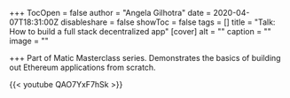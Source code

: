 +++
TocOpen = false
author = "Angela Gilhotra"
date = 2020-04-07T18:31:00Z
disableshare = false
showToc = false
tags = []
title = "Talk: How to build a full stack decentralized app"
[cover]
alt = ""
caption = ""
image = ""

+++
Part of Matic Masterclass series. Demonstrates the basics of building out Ethereum applications from scratch.

{{< youtube QAO7YxF7hSk >}}